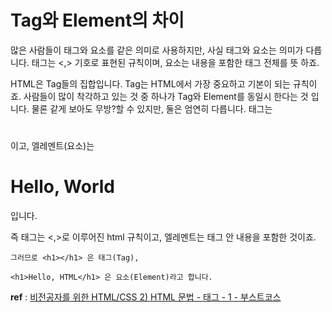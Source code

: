 # Tag와 Element의 차이

많은 사람들이 태그와 요소를 같은 의미로 사용하지만, 사실 태그와 요소는 의미가 다릅니다.
태그는 <,> 기호로 표현된 규칙이며, 요소는 내용을 포함한 태그 전체를 뜻 하죠.

HTML은 Tag들의 집합입니다. Tag는 HTML에서 가장 중요하고 기본이 되는 규칙이죠.
사람들이 많이 착각하고 있는 것 중 하나가 Tag와 Element를 동일시 한다는 것 입니다. 물론 같게 보아도 무방?할 수 있지만, 둘은 엄연히 다릅니다.
태그는 <h1></h1> 이고, 엘레멘트(요소)는 <h1>Hello, World</h1> 입니다.

즉 태그는 <,>로 이루어진 html 규칙이고, 엘레멘트는 태그 안 내용을 포함한 것이죠.

```
그러므로 <h1></h1> 은 태그(Tag),

<h1>Hello, HTML</h1> 은 요소(Element)라고 합니다.
```

**ref** : [비전공자를 위한 HTML/CSS 2) HTML 문법 - 태그 - 1 - 부스트코스](https://www.boostcourse.org/cs120/lecture/253418/?isDesc=false)
